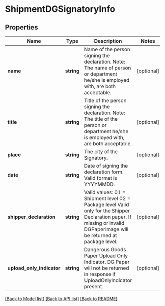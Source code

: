 # ShipmentDGSignatoryInfo

## Properties
Name | Type | Description | Notes
------------ | ------------- | ------------- | -------------
**name** | **string** | Name of the person signing the declaration.   Note: The name of person or department he/she is employed with, are both acceptable. | [optional] 
**title** | **string** | Title of the person signing the declaration. Note: The title of the person or department he/she is employed with, are both acceptable. | [optional] 
**place** | **string** | The city of the Signatory. | [optional] 
**date** | **string** | Date of signing the declaration form.  Valid format is YYYYMMDD. | [optional] 
**shipper_declaration** | **string** | Valid values: 01 &#x3D; Shipment level 02 &#x3D; Package level                                              Valid only for the Shipper Declaration paper. If missing or invalid DGPaperImage will be returned at package level. | [optional] 
**upload_only_indicator** | **string** | Dangerous Goods Paper Upload Only Indicator. DG Paper will not be returned in response if UploadOnlyIndicator present. | [optional] 

[[Back to Model list]](../../README.md#documentation-for-models) [[Back to API list]](../../README.md#documentation-for-api-endpoints) [[Back to README]](../../README.md)


